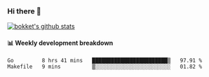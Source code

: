 ### Hi there 👋
[![bokket's github stats](https://github-readme-stats.vercel.app/api?username=bokket&show_icons=true&count_private=true)](https://github.com/anuraghazra/github-readme-stats)

#### :bar_chart: Weekly development breakdown
<!--START_SECTION:waka-->
```text
Go         8 hrs 41 mins   ████████████████████████▒   97.91 % 
Makefile   9 mins          ▒░░░░░░░░░░░░░░░░░░░░░░░░   01.82 % 
```
<!--END_SECTION:waka-->
